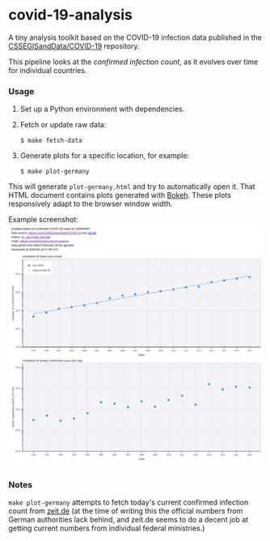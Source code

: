 # covid-19-analysis

A tiny analysis toolkit based on the COVID-19 infection data published in the
[CSSEGISandData/COVID-19](https://github.com/CSSEGISandData/COVID-19)
repository.

This pipeline looks at the _confirmed infection count_, as it evolves over time
for individual countries.

### Usage

1. Set up a Python environment with dependencies.

2. Fetch or update raw data:

   ```
   $ make fetch-data
   ```

3. Generate plots for a specific location, for example:

   ```
   $ make plot-germany
   ```

This will generate `plot-germany.html` and try to automatically open it. That
HTML document contains plots generated with
[Bokeh](https://docs.bokeh.org/en/latest/index.html). These plots responsively
adapt to the browser window width.

Example screenshot:
![covid-19-analysis example screenshot](https://raw.githubusercontent.com/jgehrcke/covid-19-analysis/master/screenshot.png "covid-19-analysis")

### Notes

`make plot-germany` attempts to fetch today's current confirmed infection count
from [zeit.de](https://www.zeit.de/) (at the time of writing this the official
numbers from German authorities lack behind, and zeit.de seems to do a decent
job at getting current numbers from individual federal ministries.)
